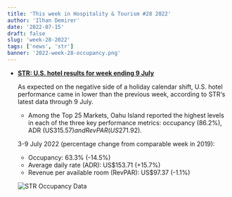 ```yaml
---
title: 'This week in Hospitality & Tourism #28 2022'
author: 'Ilhan Demirer'
date: '2022-07-15'
draft: false
slug: 'week-28-2022'
tags: ['news', 'str']
banner: '2022-week-28-occupancy.png'
---
```


- **[STR: U.S. hotel results for week ending 9 July](https://str.com/press-release/str-us-hotel-results-week-ending-9-july)**

  As expected on the negative side of a holiday calendar shift, U.S. hotel performance came in lower than the previous week, according to STR‘s latest data through 9 July.

  - Among the Top 25 Markets, Oahu Island reported the highest levels in each of the three key performance metrics: occupancy (86.2%), ADR (US$315.57) and RevPAR (US$271.92).

  3-9 July 2022 (percentage change from comparable week in 2019):

  - Occupancy: 63.3% (-14.5%)
  - Average daily rate (ADR): US$153.71 (+15.7%)
  - Revenue per available room (RevPAR): US$97.37 (-1.1%)

  ![STR Occupancy Data](/images/blogimages/2022-week-28-occupancy.png)
